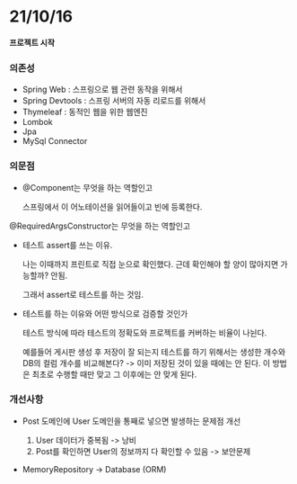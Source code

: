 # 21/10/16

**프로젝트 시작**

### 의존성

  - Spring Web : 스프링으로 웹 관련 동작을 위해서
  - Spring Devtools : 스프링 서버의 자동 리로드를 위해서
  - Thymeleaf : 동적인 웹을 위한 웹엔진
  - Lombok
  - Jpa
  - MySql Connector


### 의문점
- @Component는 무엇을 하는 역할인고

  스프링에서 이 어노테이션을 읽어들이고 빈에 등록한다.

@RequiredArgsConstructor는 무엇을 하는 역할인고

- 테스트 assert를 쓰는 이유.

  나는 이때까지 프린트로 직접 눈으로 확인했다. 근데 확인해야 할 양이 많아지면 가능할까? 안됨.

  그래서 assert로 테스트를 하는 것임.

- 테스트를 하는 이유와 어떤 방식으로 검증할 것인가

  테스트 방식에 따라 테스트의 정확도와 프로젝트를 커버하는 비율이 나뉜다.

  예를들어 게시판 생성 후 저장이 잘 되는지 테스트를 하기 위해서는 생성한 개수와 DB의 컬럼 개수를 비교해본다? -> 이미 저장된 것이 있을 때에는 안 된다. 이 방법은 최초로 수행할 때만 맞고 그 이후에는 안 맞게 된다.


### 개선사항

- Post 도메인에 User 도메인을 통째로 넣으면 발생하는 문제점 개선

  1. User 데이터가 중복됨 -> 낭비
  2. Post를 확인하면 User의 정보까지 다 확인할 수 있음 -> 보안문제

- MemoryRepository -> Database (ORM)